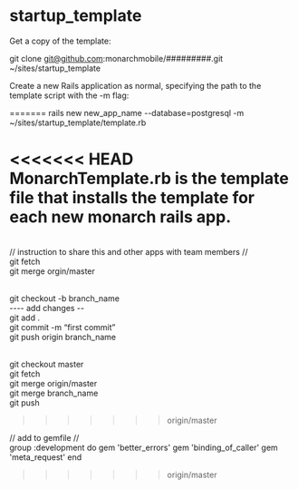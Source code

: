 startup_template
================

Get a copy of the template:

git clone git@github.com:monarchmobile/#########.git ~/sites/startup_template

Create a new Rails application as normal, specifying the path to the template script with the -m flag:


=======
rails new new_app_name --database=postgresql -m ~/sites/startup_template/template.rb

<<<<<<< HEAD
MonarchTemplate.rb is the template file that installs the template for each new monarch rails app.
=======
<br />
// instruction to share this and other apps with team members // <br />
git fetch <br />
git merge orgin/master <br /> <br />

git checkout -b branch_name <br />
---- add changes -- <br />
  git add . <br />
  git commit -m “first commit” <br />
  git push origin  branch_name <br /> <br />

git checkout master <br />
git fetch <br />
git merge origin/master <br />
git merge  branch_name <br />
git push <br />
>>>>>>> origin/master

// add to gemfile //<br />
group :development do
  gem 'better_errors'
  gem 'binding_of_caller'
  gem 'meta_request'
end
>>>>>>> origin/master
